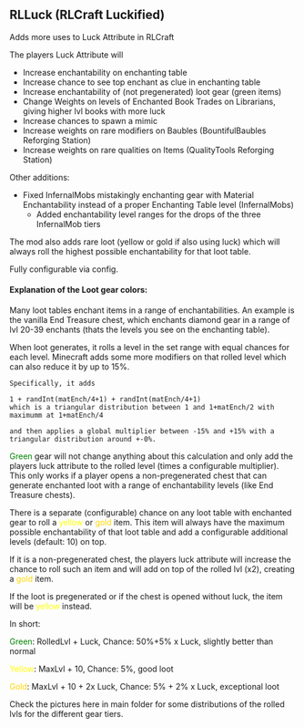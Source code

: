 ## RLLuck (RLCraft Luckified)

Adds more uses to Luck Attribute in RLCraft

The players Luck Attribute will
- Increase enchantability on enchanting table
- Increase chance to see top enchant as clue in enchanting table
- Increase enchantability of (not pregenerated) loot gear (green items)
- Change Weights on levels of Enchanted Book Trades on Librarians, giving higher lvl books with more luck
- Increase chances to spawn a mimic
- Increase weights on rare modifiers on Baubles (BountifulBaubles Reforging Station)
- Increase weights on rare qualities on Items (QualityTools Reforging Station)

Other additions:
- Fixed InfernalMobs mistakingly enchanting gear with Material Enchantability instead of a proper Enchanting Table level (InfernalMobs)
  - Added enchantability level ranges for the drops of the three InfernalMob tiers

The mod also adds rare loot (yellow or gold if also using luck) which will always roll the highest possible enchantability for that loot table.

Fully configurable via config.

#### Explanation of the Loot gear colors:

Many loot tables enchant items in a range of enchantabilities. An example is the vanilla End Treasure chest, which enchants diamond gear in a range of lvl 20-39 enchants (thats the levels you see on the enchanting table). 

When loot generates, it rolls a level in the set range with equal chances for each level. Minecraft adds some more modifiers on that rolled level which can also reduce it by up to 15%.

    Specifically, it adds

    1 + randInt(matEnch/4+1) + randInt(matEnch/4+1)
    which is a triangular distribution between 1 and 1+matEnch/2 with maximumm at 1+matEnch/4

    and then applies a global multiplier between -15% and +15% with a triangular distribution around +-0%.

<span style="color:green">Green</span> gear will not change anything about this calculation and only add the players luck attribute to the rolled level (times a configurable multiplier). 
This only works if a player opens a non-pregenerated chest that can generate enchanted loot with a range of enchantability levels (like End Treasure chests).

There is a separate (configurable) chance on any loot table with enchanted gear to roll a <span style="color:yellow">yellow</span> or <span style="color:gold">gold</span> item. This item will always have the maximum possible enchantability of that loot table and add a configurable additional levels (default: 10) on top. 

If it is a non-pregenerated chest, the players luck attribute will increase the chance to roll such an item and will add on top of the rolled lvl (x2), creating a <span style="color:gold">gold</span> item.

If the loot is pregenerated or if the chest is opened without luck, the item will be <span style="color:yellow">yellow</span> instead.

In short:

<span style="color:green">Green</span>: RolledLvl + Luck, Chance: 50%+5% x Luck, slightly better than normal

<span style="color:yellow">Yellow</span>: MaxLvl + 10, Chance: 5%, good loot

<span style="color:gold">Gold</span>: MaxLvl + 10 + 2x Luck, Chance: 5% + 2% x Luck, exceptional loot 

Check the pictures here in main folder for some distributions of the rolled lvls for the different gear tiers.
